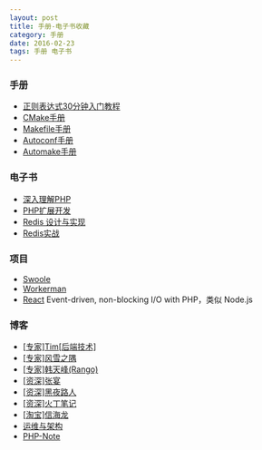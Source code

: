 ```yaml
---
layout: post
title: 手册-电子书收藏
category: 手册
date: 2016-02-23
tags: 手册 电子书
---
```




### 手册

* [正则表达式30分钟入门教程](http://www.php-note.com/doc/regex/regex.html)
* [CMake手册](http://www.cnblogs.com/coderfenghc/archive/2013/01/20/2846621.html)
* [Makefile手册](http://htwm.readthedocs.org/zh_CN/latest/index.html)
* [Autoconf手册](http://www.cnblogs.com/fengwei/p/4394165.html)
* [Automake手册](http://www.gnu.org/software/automake/manual/automake.html)

### 电子书

* [深入理解PHP](http://www.php-internals.com/book/)
* [PHP扩展开发](http://www.walu.cc/phpbook/preface.md)  
* [Redis 设计与实现](http://redisbook.com/)
* [Redis实战](http://redisinaction.com/)

### 项目

* [Swoole](http://www.swoole.com/)
* [Workerman](http://www.workerman.net/)
* [React](http://reactphp.org/)  Event-driven, non-blocking I/O with PHP，类似 Node.js

### 博客
* [[专家]Tim[后端技术]](http://timyang.net/)
* [[专家]风雪之隅](http://www.laruence.com/)
* [[专家]韩天峰(Rango)](http://rango.swoole.com/)
* [[资深]张宴](http://zyan.cc/)
* [[资深]黑夜路人](http://blog.csdn.net/heiyeshuwu)
* [[资深]火丁笔记](http://huoding.com/)
* [[淘宝]信海龙](http://www.bo56.com/)
* [运维与架构](http://www.nginx.cn/)
* [PHP-Note](http://www.php-note.com/)

